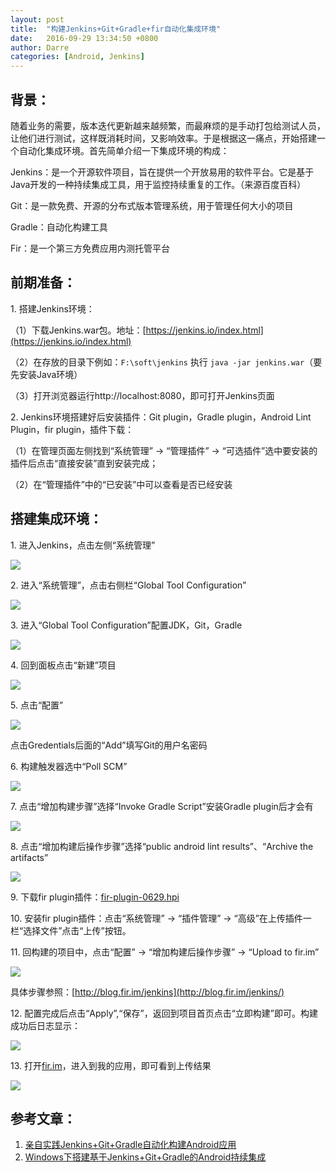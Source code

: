 ```yaml
---
layout: post
title:  "构建Jenkins+Git+Gradle+fir自动化集成环境"
date:   2016-09-29 13:34:50 +0800
author: Darre
categories: [Android, Jenkins]
---
```

## 背景：

随着业务的需要，版本迭代更新越来越频繁，而最麻烦的是手动打包给测试人员，让他们进行测试，这样既消耗时间，又影响效率。于是根据这一痛点，开始搭建一个自动化集成环境。首先简单介绍一下集成环境的构成：

Jenkins：是一个开源软件项目，旨在提供一个开放易用的软件平台。它是基于Java开发的一种持续集成工具，用于监控持续重复的工作。（来源百度百科）

Git：是一款免费、开源的分布式版本管理系统，用于管理任何大小的项目

Gradle：自动化构建工具

Fir：是一个第三方免费应用内测托管平台

## 前期准备：

1\. 搭建Jenkins环境：

 （1）下载Jenkins.war包。地址：[https://jenkins.io/index.html](https://jenkins.io/index.html)

 （2）在存放的目录下例如：`F:\soft\jenkins` 执行 `java -jar jenkins.war`（要先安装Java环境）

 （3）打开浏览器运行http://localhost:8080，即可打开Jenkins页面

2\. Jenkins环境搭建好后安装插件：Git plugin，Gradle plugin，Android Lint Plugin，fir plugin，插件下载：

 （1）在管理页面左侧找到“系统管理” -> “管理插件” -> “可选插件”选中要安装的插件后点击“直接安装”直到安装完成；

 （2）在“管理插件”中的“已安装”中可以查看是否已经安装

## 搭建集成环境：

1\. 进入Jenkins，点击左侧“系统管理”

![](http://note.youdao.com/yws/public/resource/fd68ae4cb40d4207252220d4afc5e379/372FD23CEF2F49E796E5A7EB310B61B9)

2\. 进入“系统管理”，点击右侧栏“Global Tool Configuration”

![](http://note.youdao.com/yws/public/resource/fd68ae4cb40d4207252220d4afc5e379/01B47B0EFD0C4C2FA8A309BD37D9C06B)

3\. 进入“Global Tool Configuration”配置JDK，Git，Gradle

![](http://note.youdao.com/yws/public/resource/fd68ae4cb40d4207252220d4afc5e379/63F76CA014804BFBB7A0BD81F9387590)

4\. 回到面板点击“新建”项目

![](http://note.youdao.com/yws/public/resource/fd68ae4cb40d4207252220d4afc5e379/22CCFDCF5E3D44DCABAE90CFC94E810E)

5\. 点击“配置”

![](http://note.youdao.com/yws/public/resource/fd68ae4cb40d4207252220d4afc5e379/BF5825B5E4AB42CBB80C0CC604F206E7)

点击Gredentials后面的“Add”填写Git的用户名密码

6\. 构建触发器选中“Poll SCM”

![](http://note.youdao.com/yws/public/resource/fd68ae4cb40d4207252220d4afc5e379/C9F27A4917BA4C1D92A7B40181B26FF7)

7\. 点击“增加构建步骤”选择“Invoke Gradle Script”安装Gradle plugin后才会有

![](http://note.youdao.com/yws/public/resource/fd68ae4cb40d4207252220d4afc5e379/939CB6F777914BB38F0E6E77909650AC)

8\. 点击“增加构建后操作步骤”选择“public android lint results”、“Archive the artifacts”

![](http://note.youdao.com/yws/public/resource/fd68ae4cb40d4207252220d4afc5e379/199723EF3CEF42C69F90B85FA930B671)

9\. 下载fir plugin插件：[fir-plugin-0629.hpi](http://7xju1s.com1.z0.glb.clouddn.com/fir-plugin-0629.hpi)

10\. 安装fir plugin插件：点击“系统管理” -> “插件管理” -> “高级”在上传插件一栏“选择文件”点击“上传”按钮。

11\. 回构建的项目中，点击“配置” -> “增加构建后操作步骤” -> “Upload to fir.im”

![](http://note.youdao.com/yws/public/resource/fd68ae4cb40d4207252220d4afc5e379/6D867DFD595B4F58975BC59C31B7783F)

具体步骤参照：[http://blog.fir.im/jenkins](http://blog.fir.im/jenkins/)

12\. 配置完成后点击“Apply”,“保存”，返回到项目首页点击“立即构建”即可。构建成功后日志显示：

![](http://note.youdao.com/yws/public/resource/fd68ae4cb40d4207252220d4afc5e379/1208338E9E0F4BAFBEFA76B1ABCF24D5)

13\. 打开[fir.im](http://fir.im)，进入到我的应用，即可看到上传结果

![](http://note.youdao.com/yws/public/resource/fd68ae4cb40d4207252220d4afc5e379/F5E1F52FE2F14570902C1C3EC9549B6D)

## 参考文章：

1. [亲自实践Jenkins+Git+Gradle自动化构建Android应用](http://blog.csdn.net/xiaoyaosheng86/article/details/50855719)
2. [Windows下搭建基于Jenkins+Git+Gradle的Android持续集成](http://www.mobibrw.com/2016/3695)
